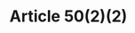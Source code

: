 ---
title: "Article 50(2)(2)"
draft: false
exceptions:
- info52b
memberstates:
- SI
score: 3
compensation:
- 
remarks: |
 


link: ""
---